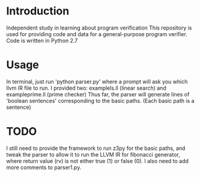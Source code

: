 # Introduction
Independent study in learning about program verification
This repository is used for providing code and data for a general-purpose program verifier. Code is written in Python 2.7

# Usage
In terminal, just run 'python parser.py' where a prompt will ask you which llvm IR file to run. I provided two: examplels.ll (linear search) and exampleprime.ll (prime checker) Thus far, the parser will generate lines of 'boolean sentences' corresponding to the basic paths. (Each basic path is a sentence)

# TODO
I still need to provide the framework to run z3py for the basic paths, and tweak the parser to allow it to run the LLVM IR for fibonacci generator, where return value (rv) is not either true (1) or false (0). I also need to add more comments to parser1.py.
